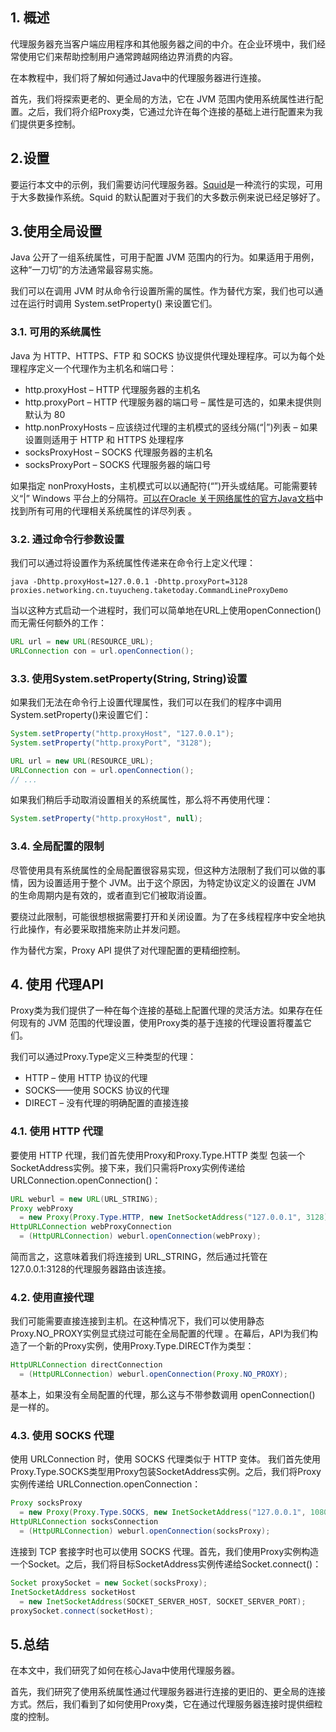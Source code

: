 ## 1. 概述

代理服务器充当客户端应用程序和其他服务器之间的中介。在企业环境中，我们经常使用它们来帮助控制用户通常跨越网络边界消费的内容。

在本教程中，我们将了解如何通过Java中的代理服务器进行连接。

首先，我们将探索更老的、更全局的方法，它在 JVM 范围内使用系统属性进行配置。之后，我们将介绍Proxy类，它通过允许在每个连接的基础上进行配置来为我们提供更多控制。

## 2.设置

要运行本文中的示例，我们需要访问代理服务器。[Squid](http://www.squid-cache.org/)是一种流行的实现，可用于大多数操作系统。Squid 的默认配置对于我们的大多数示例来说已经足够好了。

## 3.使用全局设置

Java 公开了一组系统属性，可用于配置 JVM 范围内的行为。如果适用于用例，这种“一刀切”的方法通常最容易实施。

我们可以在调用 JVM 时从命令行设置所需的属性。作为替代方案，我们也可以通过在运行时调用 System.setProperty() 来设置它们。

### 3.1. 可用的系统属性

Java 为 HTTP、HTTPS、FTP 和 SOCKS 协议提供代理处理程序。可以为每个处理程序定义一个代理作为主机名和端口号：

-   http.proxyHost – HTTP 代理服务器的主机名
-   http.proxyPort – HTTP 代理服务器的端口号 – 属性是可选的，如果未提供则默认为 80
-   http.nonProxyHosts – 应该绕过代理的主机模式的竖线分隔(“|”)列表 – 如果设置则适用于 HTTP 和 HTTPS 处理程序
-   socksProxyHost – SOCKS 代理服务器的主机名
-   socksProxyPort – SOCKS 代理服务器的端口号

如果指定 nonProxyHosts，主机模式可以以通配符(“”)开头或结尾。可能需要转义“|” Windows 平台上的分隔符。[可以在Oracle 关于网络属性的官方Java文档](https://docs.oracle.com/en/java/javase/11/docs/api/java.base/java/net/doc-files/net-properties.html)中找到所有可用的代理相关系统属性的详尽列表 。

### 3.2. 通过命令行参数设置

我们可以通过将设置作为系统属性传递来在命令行上定义代理：

```shell
java -Dhttp.proxyHost=127.0.0.1 -Dhttp.proxyPort=3128 proxies.networking.cn.tuyucheng.taketoday.CommandLineProxyDemo
```

当以这种方式启动一个进程时，我们可以简单地在URL上使用openConnection()而无需任何额外的工作：

```java
URL url = new URL(RESOURCE_URL);
URLConnection con = url.openConnection();
```

### 3.3. 使用System.setProperty(String, String)设置

如果我们无法在命令行上设置代理属性，我们可以在我们的程序中调用System.setProperty()来设置它们：

```java
System.setProperty("http.proxyHost", "127.0.0.1");
System.setProperty("http.proxyPort", "3128");

URL url = new URL(RESOURCE_URL);
URLConnection con = url.openConnection();
// ...
```

如果我们稍后手动取消设置相关的系统属性，那么将不再使用代理：

```java
System.setProperty("http.proxyHost", null);
```

### 3.4. 全局配置的限制

尽管使用具有系统属性的全局配置很容易实现，但这种方法限制了我们可以做的事情，因为设置适用于整个 JVM。出于这个原因，为特定协议定义的设置在 JVM 的生命周期内是有效的，或者直到它们被取消设置。

要绕过此限制，可能很想根据需要打开和关闭设置。为了在多线程程序中安全地执行此操作，有必要采取措施来防止并发问题。

作为替代方案，Proxy API 提供了对代理配置的更精细控制。

## 4. 使用 代理API

Proxy类为我们提供了一种在每个连接的基础上配置代理的灵活方法。如果存在任何现有的 JVM 范围的代理设置，使用Proxy类的基于连接的代理设置将覆盖它们。

我们可以通过Proxy.Type定义三种类型的代理：

-   HTTP – 使用 HTTP 协议的代理
-   SOCKS——使用 SOCKS 协议的代理
-   DIRECT – 没有代理的明确配置的直接连接

### 4.1. 使用 HTTP 代理

要使用 HTTP 代理，我们首先使用Proxy和Proxy.Type.HTTP 类型 包装一个SocketAddress实例。接下来，我们只需将Proxy实例传递给URLConnection.openConnection()：

```java
URL weburl = new URL(URL_STRING);
Proxy webProxy 
  = new Proxy(Proxy.Type.HTTP, new InetSocketAddress("127.0.0.1", 3128));
HttpURLConnection webProxyConnection 
  = (HttpURLConnection) weburl.openConnection(webProxy);
```

简而言之，这意味着我们将连接到 URL_STRING，然后通过托管在 127.0.0.1:3128的代理服务器路由该连接。

### 4.2. 使用直接代理

我们可能需要直接连接到主机。在这种情况下，我们可以使用静态Proxy.NO_PROXY实例显式绕过可能在全局配置的代理 。在幕后，API为我们构造了一个新的Proxy实例，使用Proxy.Type.DIRECT作为类型：

```java
HttpURLConnection directConnection 
  = (HttpURLConnection) weburl.openConnection(Proxy.NO_PROXY);
```

基本上，如果没有全局配置的代理，那么这与不带参数调用 openConnection() 是一样的。

### 4.3. 使用 SOCKS 代理

使用 URLConnection 时，使用 SOCKS 代理类似于 HTTP 变体。 我们首先使用Proxy.Type.SOCKS类型用Proxy包装SocketAddress实例。之后，我们将Proxy实例传递给 URLConnection.openConnection：

```java
Proxy socksProxy 
  = new Proxy(Proxy.Type.SOCKS, new InetSocketAddress("127.0.0.1", 1080));
HttpURLConnection socksConnection 
  = (HttpURLConnection) weburl.openConnection(socksProxy);

```

连接到 TCP 套接字时也可以使用 SOCKS 代理。首先，我们使用Proxy实例构造一个Socket。之后，我们将目标SocketAddress实例传递给Socket.connect()：

```java
Socket proxySocket = new Socket(socksProxy);
InetSocketAddress socketHost 
  = new InetSocketAddress(SOCKET_SERVER_HOST, SOCKET_SERVER_PORT);
proxySocket.connect(socketHost);
```

## 5.总结

在本文中，我们研究了如何在核心Java中使用代理服务器。

首先，我们研究了使用系统属性通过代理服务器进行连接的更旧的、更全局的连接方式。然后，我们看到了如何使用Proxy类，它在通过代理服务器连接时提供细粒度的控制。